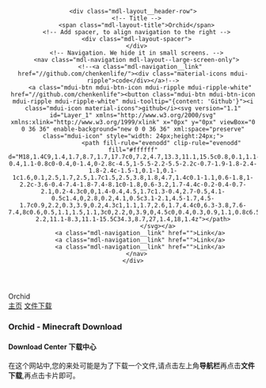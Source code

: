 
<!DOCTYPE html>
<html>
<head>
  <meta charset="utf-8">
  <meta name="viewport" content="width=device-width, initial-scale=1.0">
  <title>Orchid - Home</title>
  <link rel="stylesheet" href="https://cdn.jsdelivr.net/npm/mdui@1.0.2/dist/css/mdui.min.css"/>
</head>
<body class="mdui-theme-primary-indigo mdui-theme-accent-pink">
<div class="mdl-layout mdl-js-layout mdl-layout--fixed-header">
  <header class="mdl-layout__header" mdui-headroom>

    <div class="mdl-layout__header-row">
      <!-- Title -->
      <span class="mdl-layout-title">Orchid</span>
      <!-- Add spacer, to align navigation to the right -->
      <div class="mdl-layout-spacer">
      </div>
      <!-- Navigation. We hide it in small screens. -->
      <nav class="mdl-navigation mdl-layout--large-screen-only">
        <!--<a class="mdl-navigation__link" href="//github.com/chenkenlife/"><div class="material-icons mdui-ripple">code</div></a>!-->
        <a class="mdui-btn mdui-btn-icon mdui-ripple mdui-ripple-white" href="//github.com/chenkenlife"><button class="mdui-btn mdui-btn-icon mdui-ripple mdui-ripple-white" mdui-tooltip="{content: 'Github'}"><i class="mdui-icon material-icons">github</i><svg version="1.1" id="Layer_1" xmlns="http://www.w3.org/2000/svg" xmlns:xlink="http://www.w3.org/1999/xlink" x="0px" y="0px" viewBox="0 0 36 36" enable-background="new 0 0 36 36" xml:space="preserve" class="mdui-icon" style="width: 24px;height:24px;">
                    <path fill-rule="evenodd" clip-rule="evenodd" fill="#ffffff" d="M18,1.4C9,1.4,1.7,8.7,1.7,17.7c0,7.2,4.7,13.3,11.1,15.5c0.8,0.1,1.1-0.4,1.1-0.8c0-0.4,0-1.4,0-2.8c-4.5,1-5.5-2.2-5.5-2.2c-0.7-1.9-1.8-2.4-1.8-2.4c-1.5-1,0.1-1,0.1-1c1.6,0.1,2.5,1.7,2.5,1.7c1.5,2.5,3.8,1.8,4.7,1.4c0.1-1.1,0.6-1.8,1-2.2c-3.6-0.4-7.4-1.8-7.4-8.1c0-1.8,0.6-3.2,1.7-4.4c-0.2-0.4-0.7-2.1,0.2-4.3c0,0,1.4-0.4,4.5,1.7c1.3-0.4,2.7-0.5,4.1-0.5c1.4,0,2.8,0.2,4.1,0.5c3.1-2.1,4.5-1.7,4.5-1.7c0.9,2.2,0.3,3.9,0.2,4.3c1,1.1,1.7,2.6,1.7,4.4c0,6.3-3.8,7.6-7.4,8c0.6,0.5,1.1,1.5,1.1,3c0,2.2,0,3.9,0,4.5c0,0.4,0.3,0.9,1.1,0.8c6.5-2.2,11.1-8.3,11.1-15.5C34.3,8.7,27,1.4,18,1.4z"></path>
                  </svg></a>
        <a class="mdl-navigation__link" href="">Link</a>
        <a class="mdl-navigation__link" href="">Link</a>
        <a class="mdl-navigation__link" href="">Link</a>
      </nav>
    </div>
  </header>
  <div class="mdl-layout__drawer">
    <span class="mdl-layout-title">Orchid</span>
    <nav class="mdl-navigation">
      <a class="mdl-navigation__link mdui-ripple" href="home.html">主页</a>
      <a class="mdl-navigation__link mdui-ripple" href="downloads.html">文件下载</a>
    </nav>
  </div>
  <main class="mdl-layout__content">
    <h3> </h3>
    <h3 class="mdui-text-center"><span color="grey">Orchid - Minecraft Download</span></h3>
    <h4><span class="mdui-text-color-pink">  Download Center 下载中心</span></h4>
    <p>   在这个网站中,您的来处可能是为了下载一个文件,请点击左上角<strong>导航栏</strong>再点击<strong>文件下载</strong>,再点击卡片即可。</p>
    <h3> </h3>

</div>
</main>
</div>
</body>
</html>
<link rel="stylesheet" href="https://fonts.googleapis.com/icon?family=Material+Icons">
<link rel="stylesheet" href="https://code.getmdl.io/1.3.0/material.indigo-pink.min.css">
<script src="https://cdn.jsdelivr.net/npm/mdui@1.0.2/dist/js/mdui.min.js"></script>
<script defer src="https://code.getmdl.io/1.3.0/material.min.js"></script>
